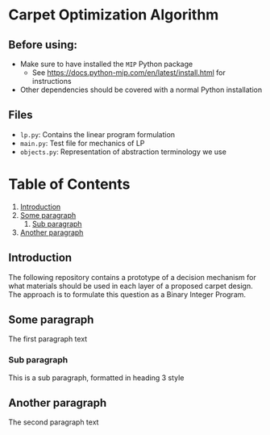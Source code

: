 # Carpet Optimization Algorithm

## Before using:
- Make sure to have installed the `MIP` Python package
    - See https://docs.python-mip.com/en/latest/install.html for instructions
- Other dependencies should be covered with a normal Python installation

## Files
- `lp.py`: Contains the linear program formulation
- `main.py`: Test file for mechanics of LP
- `objects.py`: Representation of abstraction terminology we use

[//]: <> (What is below is for future development)

# Table of Contents
1. [Introduction](#introduction)
2. [Some paragraph](#paragraph1)
    1. [Sub paragraph](#subparagraph1)
3. [Another paragraph](#paragraph2)

## Introduction <a name="introduction"></a>

The following repository contains a prototype of a decision mechanism for what materials 
should be used in each layer of a proposed carpet design. The approach is to formulate
this question as a Binary Integer Program.

## Some paragraph <a name="paragraph1"></a>
The first paragraph text

### Sub paragraph <a name="subparagraph1"></a>
This is a sub paragraph, formatted in heading 3 style

## Another paragraph <a name="paragraph2"></a>
The second paragraph text